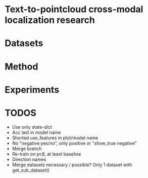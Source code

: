 # Text-to-pointcloud cross-modal localization research

# Datasets

# Method

# Experiments

# TODOS
- Use only state-dict
- Acc last in model name
- Shorted use_features in plot/model name
- No "negative:yes/no", only positive or "show_true negative"
- Merge branch
- Re-train on pc8, at least baseline
- Direction names
- Merge datasets necessary / possible? Only 1 dataset with get_sub_dataset()